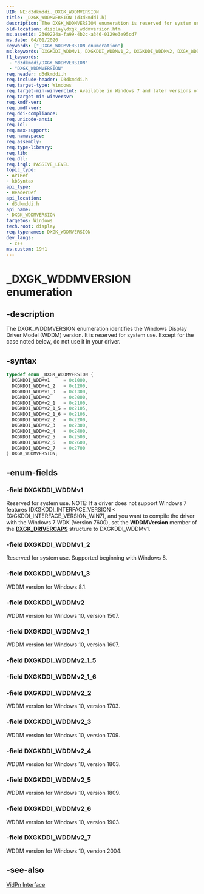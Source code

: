 ```yaml
---
UID: NE:d3dkmddi._DXGK_WDDMVERSION
title: _DXGK_WDDMVERSION (d3dkmddi.h)
description: The DXGK_WDDMVERSION enumeration is reserved for system use. Except for the case noted below, do not use it in your driver.
old-location: display\dxgk_wddmversion.htm
ms.assetid: 2360224a-fa99-4b2c-a346-0129e3e95cd7
ms.date: 04/01/2020
keywords: ["_DXGK_WDDMVERSION enumeration"]
ms.keywords: DXGKDDI_WDDMv1, DXGKDDI_WDDMv1_2, DXGKDDI_WDDMv2, DXGK_WDDMVERSION, DXGK_WDDMVERSION enumeration [Display Devices], DmEnums_3a73843a-4967-4faa-a217-42487ae4f865.xml, _DXGK_WDDMVERSION, d3dkmddi/DXGKDDI_WDDMv1, d3dkmddi/DXGKDDI_WDDMv1_2, d3dkmddi/DXGKDDI_WDDMv2, d3dkmddi/DXGK_WDDMVERSION, display.dxgk_wddmversion
f1_keywords:
 - "d3dkmddi/DXGK_WDDMVERSION"
 - "DXGK_WDDMVERSION"
req.header: d3dkmddi.h
req.include-header: D3dkmddi.h
req.target-type: Windows
req.target-min-winverclnt: Available in Windows 7 and later versions of the Windows operating systems.
req.target-min-winversvr:
req.kmdf-ver:
req.umdf-ver:
req.ddi-compliance:
req.unicode-ansi:
req.idl:
req.max-support:
req.namespace:
req.assembly:
req.type-library:
req.lib:
req.dll:
req.irql: PASSIVE_LEVEL
topic_type:
- APIRef
- kbSyntax
api_type:
- HeaderDef
api_location:
- d3dkmddi.h
api_name:
- DXGK_WDDMVERSION
targetos: Windows
tech.root: display
req.typenames: DXGK_WDDMVERSION
dev_langs:
 - c++
ms.custom: 19H1
---
```


# _DXGK_WDDMVERSION enumeration

## -description

The DXGK_WDDMVERSION enumeration identifies the Windows Display Driver Model (WDDM) version. It is reserved for system use. Except for the case noted below, do not use it in your driver.

## -syntax

```cpp
typedef enum _DXGK_WDDMVERSION {
  DXGKDDI_WDDMv1     = 0x1000,
  DXGKDDI_WDDMv1_2   = 0x1200,
  DXGKDDI_WDDMv1_3   = 0x1300,
  DXGKDDI_WDDMv2     = 0x2000,
  DXGKDDI_WDDMv2_1   = 0x2100,
  DXGKDDI_WDDMv2_1_5 = 0x2105,
  DXGKDDI_WDDMv2_1_6 = 0x2106,
  DXGKDDI_WDDMv2_2   = 0x2200,
  DXGKDDI_WDDMv2_3   = 0x2300,
  DXGKDDI_WDDMv2_4   = 0x2400,
  DXGKDDI_WDDMv2_5   = 0x2500,
  DXGKDDI_WDDMv2_6   = 0x2600,
  DXGKDDI_WDDMv2_7   = 0x2700
} DXGK_WDDMVERSION;
```

## -enum-fields

### -field DXGKDDI_WDDMv1

Reserved for system use. NOTE: If a driver does not support Windows 7 features (DXGKDDI_INTERFACE_VERSION < DXGKDDI_INTERFACE_VERSION_WIN7), and you want to compile the driver with the Windows 7 WDK (Version 7600), set the **WDDMVersion** member of the [**DXGK_DRIVERCAPS**](https://docs.microsoft.com/windows-hardware/drivers/ddi/d3dkmddi/ns-d3dkmddi-_dxgk_drivercaps) structure to DXGKDDI_WDDMv1.

### -field DXGKDDI_WDDMv1_2

Reserved for system use. Supported beginning with Windows 8.

### -field DXGKDDI_WDDMv1_3

WDDM version for Windows 8.1.

### -field DXGKDDI_WDDMv2

WDDM version for Windows 10, version 1507.

### -field DXGKDDI_WDDMv2_1

WDDM version for Windows 10, version 1607.

### -field DXGKDDI_WDDMv2_1_5

### -field DXGKDDI_WDDMv2_1_6

### -field DXGKDDI_WDDMv2_2

WDDM version for Windows 10, version 1703.

### -field DXGKDDI_WDDMv2_3

WDDM version for Windows 10, version 1709.

### -field DXGKDDI_WDDMv2_4

WDDM version for Windows 10, version 1803.

### -field DXGKDDI_WDDMv2_5

WDDM version for Windows 10, version 1809.

### -field DXGKDDI_WDDMv2_6

WDDM version for Windows 10, version 1903.

### -field DXGKDDI_WDDMv2_7

WDDM version for Windows 10, version 2004.

## -see-also

[VidPn Interface](https://docs.microsoft.com/windows-hardware/drivers/ddi/index)
